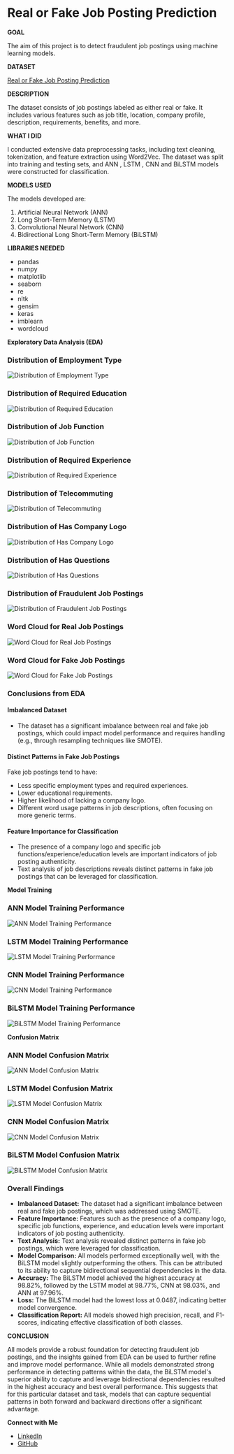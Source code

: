 # Real or Fake Job Posting Prediction

**GOAL**

The aim of this project is to detect fraudulent job postings using machine learning models.

**DATASET**

[Real or Fake Job Posting Prediction
](https://www.kaggle.com/datasets/shivamb/real-or-fake-fake-jobposting-prediction)

**DESCRIPTION**

The dataset consists of job postings labeled as either real or fake. It includes various features such as job title, location, company profile, description, requirements, benefits, and more.

**WHAT I DID**

I conducted extensive data preprocessing tasks, including text cleaning, tokenization, and feature extraction using Word2Vec. The dataset was split into training and testing sets, and  ANN , LSTM , CNN and BiLSTM models were constructed for classification.

**MODELS USED**

The models developed are:

1. Artificial Neural Network (ANN)
2. Long Short-Term Memory (LSTM)
3. Convolutional Neural Network (CNN)
4. Bidirectional Long Short-Term Memory (BiLSTM)


**LIBRARIES NEEDED**

- pandas
- numpy
- matplotlib
- seaborn
- re
- nltk
- gensim
- keras
- imblearn
- wordcloud

**Exploratory Data Analysis (EDA)**

### Distribution of Employment Type
![Distribution of Employment Type](../Images/Distribution_of_employment_type.png)

### Distribution of Required Education
![Distribution of Required Education](../Images/Distribution_of_required_education.png)

### Distribution of Job Function
![Distribution of Job Function](../Images/Distribution_of_function.png)

### Distribution of Required Experience
![Distribution of Required Experience](../Images/Distribution_of_required_experience.png)

### Distribution of Telecommuting
![Distribution of Telecommuting](../Images/Distribution_of_telecommunicating.png)

### Distribution of Has Company Logo
![Distribution of Has Company Logo](../Images/Distribution_of_has_company_logo.png)

### Distribution of Has Questions
![Distribution of Has Questions](../Images/Distribution_of_has_questions.png)

### Distribution of Fraudulent Job Postings
![Distribution of Fraudulent Job Postings](../Images/Distribution_of_fraudulent_job_posting.png)

### Word Cloud for Real Job Postings
![Word Cloud for Real Job Postings](../Images/word_cloud_real.png)

### Word Cloud for Fake Job Postings
![Word Cloud for Fake Job Postings](../Images/word_cloud_fake.png)

### Conclusions from EDA

#### Imbalanced Dataset
- The dataset has a significant imbalance between real and fake job postings, which could impact model performance and requires handling (e.g., through resampling techniques like SMOTE).

#### Distinct Patterns in Fake Job Postings
Fake job postings tend to have:
- Less specific employment types and required experiences.
- Lower educational requirements.
- Higher likelihood of lacking a company logo.
- Different word usage patterns in job descriptions, often focusing on more generic terms.

#### Feature Importance for Classification
- The presence of a company logo and specific job functions/experience/education levels are important indicators of job posting authenticity.
- Text analysis of job descriptions reveals distinct patterns in fake job postings that can be leveraged for classification.

**Model Training**

### ANN Model Training Performance
![ANN Model Training Performance](../Images/ANN.png)

### LSTM Model Training Performance
![LSTM Model Training Performance](../Images/LSTM.png)

### CNN Model Training Performance
![CNN Model Training Performance](../Images/CNN.png)

### BiLSTM Model Training Performance
![BiLSTM Model Training Performance](../Images/BiLSTM.png)

**Confusion Matrix**

### ANN Model Confusion Matrix
![ANN Model Confusion Matrix](../Images/ann_cm.png)

### LSTM Model Confusion Matrix
![LSTM Model Confusion Matrix](../Images/lstm_cm.png)

### CNN Model Confusion Matrix
![CNN Model Confusion Matrix](../Images/CNN_cm.png)

### BiLSTM Model Confusion Matrix
![BiLSTM Model Confusion Matrix](../Images/BiLSTM_cm.png)






### Overall Findings
- **Imbalanced Dataset:** The dataset had a significant imbalance between real and fake job postings, which was addressed using SMOTE.
- **Feature Importance:** Features such as the presence of a company logo, specific job functions, experience, and education levels were important indicators of job posting authenticity.
- **Text Analysis:** Text analysis revealed distinct patterns in fake job postings, which were leveraged for classification.
- **Model Comparison:** All models performed exceptionally well, with the BiLSTM model slightly outperforming the others. This can be attributed to its ability to capture bidirectional sequential dependencies in the data.
- **Accuracy:** The BiLSTM model achieved the highest accuracy at 98.82%, followed by the LSTM model at 98.77%, CNN at 98.03%, and ANN at 97.96%.
- **Loss:** The BiLSTM model had the lowest loss at 0.0487, indicating better model convergence.
- **Classification Report:** All models showed high precision, recall, and F1-scores, indicating effective classification of both classes.

**CONCLUSION**

All models provide a robust foundation for detecting fraudulent job postings, and the insights gained from EDA can be used to further refine and improve model performance. While all models demonstrated strong performance in detecting patterns within the data, the BiLSTM model's superior ability to capture and leverage bidirectional dependencies resulted in the highest accuracy and best overall performance. This suggests that for this particular dataset and task, models that can capture sequential patterns in both forward and backward directions offer a significant advantage.


**Connect with Me**

- [LinkedIn](https://www.linkedin.com/in/barrenkala-veera-venkata-karthik-b58b9a285/)
- [GitHub](https://github.com/Karthik110505)
